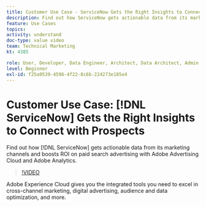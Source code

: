 ```yaml
---
title: Customer Use Case - ServiceNow Gets the Right Insights to Connect with Prospects
description: Find out how ServiceNow gets actionable data from its marketing channels and boosts ROI on paid search advertising with Adobe Advertising Cloud and Adobe Analytics.
feature: Use Cases
topics: 
activity: understand
doc-type: value video
team: Technical Marketing
kt: 4385

role: User, Developer, Data Engineer, Architect, Data Architect, Admin, Leader
level: Beginner
exl-id: f25a9539-4596-4f22-8c6b-224273e185e4
---
```

# Customer Use Case: [!DNL ServiceNow] Gets the Right Insights to Connect with Prospects

Find out how [!DNL ServiceNow] gets actionable data from its marketing channels and boosts ROI on paid search advertising with Adobe Advertising Cloud and Adobe Analytics.

>[!VIDEO](https://video.tv.adobe.com/v/31504/?quality=12)

Adobe Experience Cloud gives you the integrated tools you need to excel in cross-channel marketing, digital advertising, audience and data optimization, and more.
